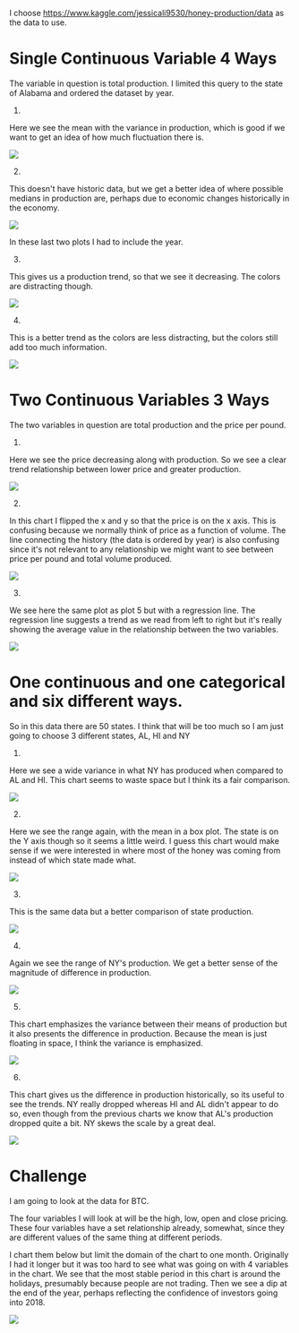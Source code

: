 I choose https://www.kaggle.com/jessicali9530/honey-production/data as the data to use.

# Single Continuous Variable 4 Ways
The variable in question is total production.  I limited this query to the state of Alabama and ordered the dataset by year.

1.
Here we see the mean with the variance in production, which is good if we want to get an idea of how much fluctuation there is.

![](https://github.com/alexanderlee08/data-science-unit-1/blob/master/lesson%203%20drill/plot%201%20boxplot.png)

2.
This doesn't have historic data, but we get a better idea of where possible medians in production are, perhaps due to economic changes historically in the economy.

![](https://github.com/alexanderlee08/data-science-unit-1/blob/master/lesson%203%20drill/plot%202%20hist.png)

In these last two plots I had to include the year.

3.
This gives us a production trend, so that we see it decreasing.  The colors are distracting though.

![](https://github.com/alexanderlee08/data-science-unit-1/blob/master/lesson%203%20drill/plot%203%20bar.png)

4.
This is a better trend as the colors are less distracting, but the colors still add too much information.

![](https://github.com/alexanderlee08/data-science-unit-1/blob/master/lesson%203%20drill/plot%204%20point.png)


# Two Continuous Variables 3 Ways

The two variables in question are total production and the price per pound.

1.
Here we see the price decreasing along with production.  So we see a clear trend relationship between lower price and greater production.

![](https://github.com/alexanderlee08/data-science-unit-1/blob/master/lesson%203%20drill/plot%205.png)

2. 
In this chart I flipped the x and y so that the price is on the x axis.  This is confusing because we normally think of price as a function of volume.  The line connecting the history (the data is ordered by year) is also confusing since it's not relevant to any relationship we might want to see between price per pound and total volume produced.

![](https://github.com/alexanderlee08/data-science-unit-1/blob/master/lesson%203%20drill/plot%206.png)

3.
We see here the same plot as plot 5 but with a regression line.  The regression line suggests a trend as we read from left to right but it's really showing the average value in the relationship between the two variables.

![](https://github.com/alexanderlee08/data-science-unit-1/blob/master/lesson%203%20drill/plot%207.png)


# One continuous and one categorical and six different ways.

So in this data there are 50 states.  I think that will be too much so I am just going to choose 3 different states, AL, HI and NY

1.
Here we see a wide variance in what NY has produced when compared to AL and HI.  This chart seems to waste space but I think its a fair comparison.

![](https://github.com/alexanderlee08/data-science-unit-1/blob/master/lesson%203%20drill/plot%208%20v2.png)

2.
Here we see the range again, with the mean in a box plot.  The state is on the Y axis though so it seems a little weird.  I guess this chart would make sense if we were interested in where most of the honey was coming from instead of which state made what.

![](https://github.com/alexanderlee08/data-science-unit-1/blob/master/lesson%203%20drill/plot%209.png)

3.
This is the same data but a better comparison of state production.

![](https://github.com/alexanderlee08/data-science-unit-1/blob/master/lesson%203%20drill/plot%2010.png)

4.
Again we see the range of NY's production.  We get a better sense of the magnitude of difference in production.

![](https://github.com/alexanderlee08/data-science-unit-1/blob/master/lesson%203%20drill/plot%2011.png)

5.
This chart emphasizes the variance between their means of production but it also presents the difference in production.  Because the mean is just floating in space, I think the variance is emphasized.

![](https://github.com/alexanderlee08/data-science-unit-1/blob/master/lesson%203%20drill/plot%2012.png)

6.
This chart gives us the difference in production historically, so its useful to see the trends.  NY really dropped whereas HI and AL didn't appear to do so, even though from the previous charts we know that AL's production dropped quite a bit.  NY skews the scale by a great deal.

![](https://github.com/alexanderlee08/data-science-unit-1/blob/master/lesson%203%20drill/plot%2013.png)

# Challenge

I am going to look at the data for BTC.

The four variables I will look at will be the high, low, open and close pricing.  These four variables have a set relationship already, somewhat, since they are different values of the same thing at different periods.

I chart them below but limit the domain of the chart to one month.  Originally I had it longer but it was too hard to see what was going on with 4 variables in the chart.  We see that the most stable period in this chart is around the holidays, presumably because people are not trading.  Then we see a dip at the end of the year, perhaps reflecting the confidence of investors going into 2018.

![](https://github.com/alexanderlee08/data-science-unit-1/blob/master/lesson%203%20drill/challenge.png)
